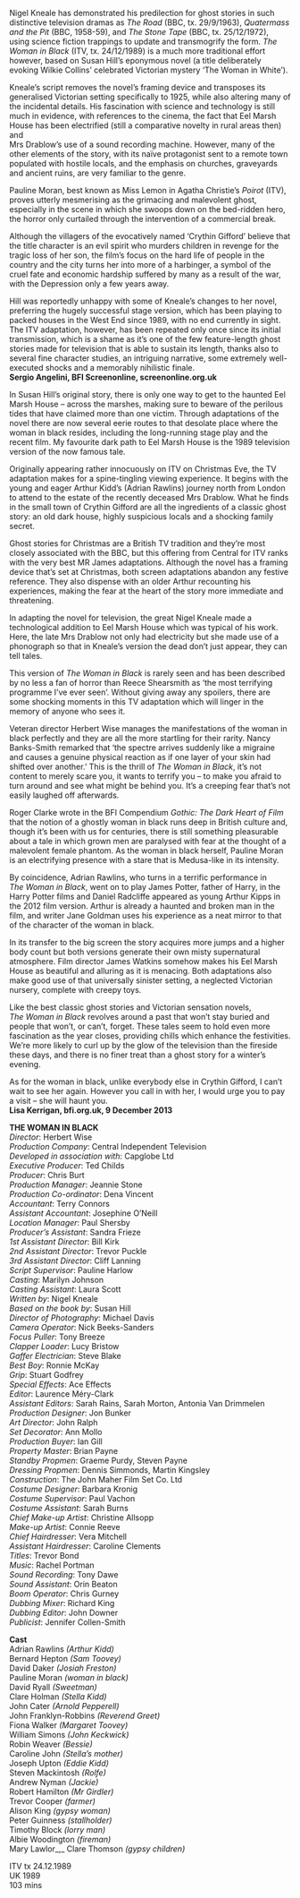 
Nigel Kneale has demonstrated his predilection for ghost stories in such distinctive television dramas as _The Road_ (BBC, tx. 29/9/1963), _Quatermass and the Pit_ (BBC, 1958-59), and _The Stone Tape_ (BBC, tx. 25/12/1972), using science fiction trappings to update and transmogrify the form. _The Woman in Black_ (ITV, tx. 24/12/1989) is a much more traditional effort however, based on Susan Hill’s eponymous novel (a title deliberately evoking Wilkie Collins’ celebrated Victorian mystery ‘The Woman in White’).

Kneale’s script removes the novel’s framing device and transposes its generalised Victorian setting specifically to 1925, while also altering many of the incidental details. His fascination with science and technology is still much in evidence, with references to the cinema, the fact that Eel Marsh House has been electrified (still a comparative novelty in rural areas then) and  
Mrs Drablow’s use of a sound recording machine. However, many of the other elements of the story, with its naïve protagonist sent to a remote town populated with hostile locals, and the emphasis on churches, graveyards and ancient ruins, are very familiar to the genre.

Pauline Moran, best known as Miss Lemon in Agatha Christie’s _Poirot_ (ITV), proves utterly mesmerising as the grimacing and malevolent ghost, especially in the scene in which she swoops down on the bed-ridden hero, the horror only curtailed through the intervention of a commercial break.

Although the villagers of the evocatively named ‘Crythin Gifford’ believe that the title character is an evil spirit who murders children in revenge for the tragic loss of her son, the film’s focus on the hard life of people in the country and the city turns her into more of a harbinger, a symbol of the cruel fate and economic hardship suffered by many as a result of the war, with the Depression only a few years away.

Hill was reportedly unhappy with some of Kneale’s changes to her novel, preferring the hugely successful stage version, which has been playing to packed houses in the West End since 1989, with no end currently in sight.  
The ITV adaptation, however, has been repeated only once since its initial transmission, which is a shame as it’s one of the few feature-length ghost stories made for television that is able to sustain its length, thanks also to several fine character studies, an intriguing narrative, some extremely well-executed shocks and a memorably nihilistic finale.<br>
**Sergio Angelini, BFI Screenonline, screenonline.org.uk**

In Susan Hill’s original story, there is only one way to get to the haunted Eel Marsh House – across the marshes, making sure to beware of the perilous tides that have claimed more than one victim. Through adaptations of the novel there are now several eerie routes to that desolate place where the woman in black resides, including the long-running stage play and the recent film. My favourite dark path to Eel Marsh House is the 1989 television version of the now famous tale.

Originally appearing rather innocuously on ITV on Christmas Eve, the TV adaptation makes for a spine-tingling viewing experience. It begins with the young and eager Arthur Kidd’s (Adrian Rawlins) journey north from London to attend to the estate of the recently deceased Mrs Drablow. What he finds in the small town of Crythin Gifford are all the ingredients of a classic ghost story: an old dark house, highly suspicious locals and a shocking family secret.

Ghost stories for Christmas are a British TV tradition and they’re most closely associated with the BBC, but this offering from Central for ITV ranks with the very best MR James adaptations. Although the novel has a framing device that’s set at Christmas, both screen adaptations abandon any festive reference. They also dispense with an older Arthur recounting his experiences, making the fear at the heart of the story more immediate and threatening.

In adapting the novel for television, the great Nigel Kneale made a technological addition to Eel Marsh House which was typical of his work. Here, the late Mrs Drablow not only had electricity but she made use of a phonograph so that in Kneale’s version the dead don’t just appear, they can tell tales.

This version of _The Woman in Black_ is rarely seen and has been described by no less a fan of horror than Reece Shearsmith as ‘the most terrifying programme I’ve ever seen’. Without giving away any spoilers, there are some shocking moments in this TV adaptation which will linger in the memory of anyone who sees it.

Veteran director Herbert Wise manages the manifestations of the woman in black perfectly and they are all the more startling for their rarity. Nancy Banks-Smith remarked that ‘the spectre arrives suddenly like a migraine and causes a genuine physical reaction as if one layer of your skin had shifted over another.’ This is the thrill of _The Woman in Black_, it’s not content to merely scare you, it wants to terrify you – to make you afraid to turn around and see what might be behind you. It’s a creeping fear that’s not easily laughed off afterwards.

Roger Clarke wrote in the BFI Compendium _Gothic: The Dark Heart of Film_ that the notion of a ghostly woman in black runs deep in British culture and, though it’s been with us for centuries, there is still something pleasurable about a tale in which grown men are paralysed with fear at the thought of a malevolent female phantom. As the woman in black herself, Pauline Moran is an electrifying presence with a stare that is Medusa-like in its intensity.

By coincidence, Adrian Rawlins, who turns in a terrific performance in  
_The Woman in Black_, went on to play James Potter, father of Harry, in the Harry Potter films and Daniel Radcliffe appeared as young Arthur Kipps in the 2012 film version. Arthur is already a haunted and broken man in the film, and writer Jane Goldman uses his experience as a neat mirror to that of the character of the woman in black.

In its transfer to the big screen the story acquires more jumps and a higher body count but both versions generate their own misty supernatural atmosphere. Film director James Watkins somehow makes his Eel Marsh House as beautiful and alluring as it is menacing. Both adaptations also make good use of that universally sinister setting, a neglected Victorian nursery, complete with creepy toys.

Like the best classic ghost stories and Victorian sensation novels,  
_The Woman in Black_ revolves around a past that won’t stay buried and people that won’t, or can’t, forget. These tales seem to hold even more fascination as the year closes, providing chills which enhance the festivities. We’re more likely to curl up by the glow of the television than the fireside these days, and there is no finer treat than a ghost story for a winter’s evening.

As for the woman in black, unlike everybody else in Crythin Gifford, I can’t wait to see her again. However you call in with her, I would urge you to pay a visit – she will haunt you.<br>
**Lisa Kerrigan, bfi.org.uk, 9 December 2013**<br>

**THE WOMAN IN BLACK**<br>
_Director_: Herbert Wise  
_Production Company_: Central Independent Television  
_Developed in association with_: Capglobe Ltd  
_Executive Producer_: Ted Childs  
_Producer_: Chris Burt  
_Production Manager_: Jeannie Stone  
_Production Co-ordinator_: Dena Vincent  
_Accountant_: Terry Connors  
_Assistant Accountant_: Josephine O’Neill  
_Location Manager_: Paul Shersby  
_Producer’s Assistant_: Sandra Frieze  
_1st Assistant Director_: Bill Kirk  
_2nd Assistant Director_: Trevor Puckle  
_3rd Assistant Director_: Cliff Lanning  
_Script Supervisor_: Pauline Harlow  
_Casting_: Marilyn Johnson  
_Casting Assistant_: Laura Scott  
_Written by_: Nigel Kneale  
_Based on the book by_: Susan Hill  
_Director of Photography_: Michael Davis  
_Camera Operator_: Nick Beeks-Sanders  
_Focus Puller_: Tony Breeze  
_Clapper Loader_: Lucy Bristow  
_Gaffer Electrician_: Steve Blake  
_Best Boy_: Ronnie McKay  
_Grip_: Stuart Godfrey  
_Special Effects_: Ace Effects  
_Editor_: Laurence Méry-Clark  
_Assistant Editors_: Sarah Rains, Sarah Morton, Antonia Van Drimmelen  
_Production Designer_: Jon Bunker  
_Art Director_: John Ralph  
_Set Decorator_: Ann Mollo  
_Production Buyer_: Ian Gill  
_Property Master_: Brian Payne  
_Standby Propmen_: Graeme Purdy, Steven Payne  
_Dressing Propmen_: Dennis Simmonds, Martin Kingsley  
_Construction_: The John Maher Film Set Co. Ltd<br>
_Costume Designer_: Barbara Kronig  
_Costume Supervisor_: Paul Vachon  
_Costume Assistant_: Sarah Burns<br>
_Chief Make-up Artist_: Christine Allsopp  
_Make-up Artist_: Connie Reeve  
_Chief Hairdresser_: Vera Mitchell  
_Assistant Hairdresser_: Caroline Clements  
_Titles_: Trevor Bond  
_Music_: Rachel Portman  
_Sound Recording_: Tony Dawe  
_Sound Assistant_: Orin Beaton  
_Boom Operator_: Chris Gurney  
_Dubbing Mixer_: Richard King  
_Dubbing Editor_: John Downer  
_Publicist_: Jennifer Collen-Smith<br>

**Cast**<br>
Adrian Rawlins _(Arthur Kidd)_  
Bernard Hepton _(Sam Toovey)_  
David Daker _(Josiah Freston)_  
Pauline Moran _(woman in black)_  
David Ryall _(Sweetman)_  
Clare Holman _(Stella Kidd)_  
John Cater _(Arnold Pepperell)_  
John Franklyn-Robbins _(Reverend Greet)_  
Fiona Walker _(Margaret Toovey)_  
William Simons _(John Keckwick)_  
Robin Weaver _(Bessie)_  
Caroline John _(Stella’s mother)_  
Joseph Upton _(Eddie Kidd)_  
Steven Mackintosh _(Rolfe)_  
Andrew Nyman _(Jackie)_  
Robert Hamilton _(Mr Girdler)_  
Trevor Cooper _(farmer)_  
Alison King _(gypsy woman)_  
Peter Guinness _(stallholder)_  
Timothy Block _(lorry man)_  
Albie Woodington _(fireman)_  
Mary Lawlor_,_ Clare Thomson _(gypsy children)_<br>

ITV tx 24.12.1989<br>
UK 1989<br>
103 mins<br>
<!--stackedit_data:
eyJoaXN0b3J5IjpbLTE4MTM2OTg5MjNdfQ==
-->